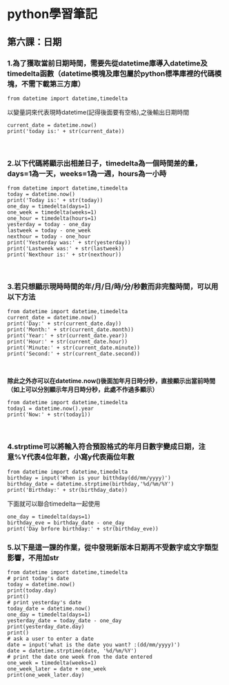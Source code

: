 # python學習筆記

## 第六課：日期

### 1.為了獲取當前日期時間，需要先從datetime庫導入datetime及timedelta函數（datetime模塊及庫包屬於python標準庫裡的代碼模塊，不需下載第三方庫）

```
from datetime import datetime,timedelta
```

以變量詞來代表現時datetime(記得後面要有空格),之後輸出日期時間

```
current_date = datetime.now()
print('today is:' + str(current_date))
```
  
&nbsp;

### 2.以下代碼將顯示出相差日子，timedelta為一個時間差的量，days=1為一天，weeks=1為一週，hours為一小時

```
from datetime import datetime,timedelta
today = datetime.now()
print('Today is:' + str(today))
one_day = timedelta(days=1)
one_week = timedelta(weeks=1)
one_hour = timedelta(hours=1)
yesterday = today - one_day
lastweek = today - one_week
nexthour = today - one_hour
print('Yesterday was:' + str(yesterday))
print('Lastweek was:' + str(lastweek))
print('Nexthour is:' + str(nexthour))
```
  
&nbsp;

### 3.若只想顯示現時時間的年/月/日/時/分/秒數而非完整時間，可以用以下方法

```
from datetime import datetime,timedelta
current_date = datetime.now()
print('Day:' + str(current_date.day))
print('Month:' + str(current_date.month))
print('Year:' + str(current_date.year))
print('Hour:' + str(current_date.hour))
print('Minute:' + str(current_date.minute))
print('Second:' + str(current_date.second))
```
  
&nbsp;

**除此之外亦可以在datetime.now()後面加年月日時分秒，直接顯示出當前時間（如上可以分別顯示年月日時分秒，此處不作過多顯示）**

```
from datetime import datetime,timedelta
today1 = datetime.now().year
print('Now:' + str(today1))
```
  
&nbsp;

### 4.strptime可以將輸入符合預設格式的年月日數字變成日期，注意%Y代表4位年數，小寫y代表兩位年數

```
from datetime import datetime,timedelta
birthday = input('When is your bitthday(dd/mm/yyyy)')
birthday_date = datetime.strptime(birthday,'%d/%m/%Y')
print('Birthday:' + str(birthday_date))
```

下面就可以聯合timedelta一起使用

```
one_day = timedelta(days=1)
birthday_eve = birthday_date - one_day
print('Day brfore birthday:' + str(birthday_eve))
```

### 5.以下是這一課的作業，從中發現新版本日期再不受數字或文字類型影響，不用加str

```
from datetime import datetime,timedelta
# print today's date
today = datetime.now()
print(today.day)
print()
# print yesterday's date
today_date = datetime.now()
one_day = timedelta(days=1)
yesterday_date = today_date - one_day
print(yesterday_date.day)
print()
# ask a user to enter a date
date = input('what is the date you want? :(dd/mm/yyyy)')
date = datetime.strptime(date, '%d/%m/%Y')
# print the date one week from the date entered
one_week = timedelta(weeks=1)
one_week_later = date + one_week
print(one_week_later.day)
```